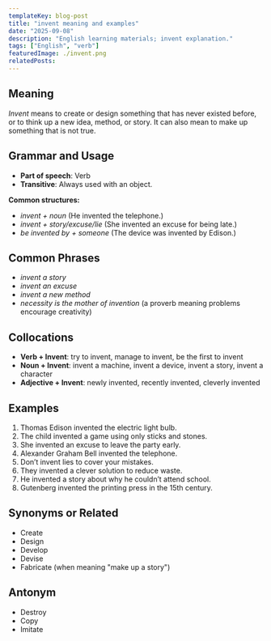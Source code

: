 ```yaml
---
templateKey: blog-post
title: "invent meaning and examples"
date: "2025-09-08"
description: "English learning materials; invent explanation."
tags: ["English", "verb"]
featuredImage: ./invent.png
relatedPosts:
---
```


## Meaning

_Invent_ means to create or design something that has never existed before, or to think up a new idea, method, or story. It can also mean to make up something that is not true.

## Grammar and Usage

- **Part of speech**: Verb
- **Transitive**: Always used with an object.

**Common structures:**

- _invent + noun_ (He invented the telephone.)
- _invent + story/excuse/lie_ (She invented an excuse for being late.)
- _be invented by + someone_ (The device was invented by Edison.)

## Common Phrases

- _invent a story_
- _invent an excuse_
- _invent a new method_
- _necessity is the mother of invention_ (a proverb meaning problems encourage creativity)

## Collocations

- **Verb + Invent**: try to invent, manage to invent, be the first to invent
- **Noun + Invent**: invent a machine, invent a device, invent a story, invent a character
- **Adjective + Invent**: newly invented, recently invented, cleverly invented

## Examples

1. Thomas Edison invented the electric light bulb.
2. The child invented a game using only sticks and stones.
3. She invented an excuse to leave the party early.
4. Alexander Graham Bell invented the telephone.
5. Don’t invent lies to cover your mistakes.
6. They invented a clever solution to reduce waste.
7. He invented a story about why he couldn’t attend school.
8. Gutenberg invented the printing press in the 15th century.

## Synonyms or Related

- Create
- Design
- Develop
- Devise
- Fabricate (when meaning "make up a story")

## Antonym

- Destroy
- Copy
- Imitate

